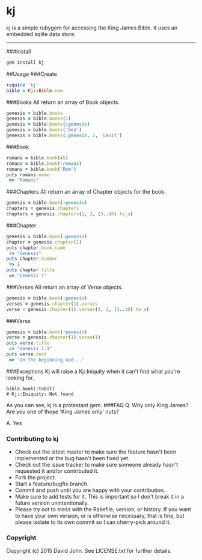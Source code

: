 # kj
kj is a simple rubygem for accessing the King James Bible.  It uses an embedded sqlite data store.

___
###Install
```ruby
gem install kj
```
##Usage
###Create
```ruby
require 'kj'
bible = Kj::Bible.new
```
###Books
All return an array of Book objects.
```ruby
genesis = bible.books 
genesis = bible.books(1) 
genesis = bible.books(:genesis)
genesis = bible.books('Gen')
genesis = bible.books(:genesis, 2, 'Levit')
```
###Book
```ruby
romans = bible.book(45)
romans = bible.book(:romans)
romans = bible.book('Rom')
puts romans.name
 => "Romans" 
```
###Chapters
All return an array of Chapter objects for the book.
```ruby
genesis = bible.book(:genesis)
chapters = genesis.chapters 
chapters = genesis.chapters(1, 2, (3..10).to_a)
```
###Chapter
```ruby
genesis = bible.book(:genesis)
chapter = genesis.chapter(1)
puts chapter.book_name
 => "Genesis" 
puts chapter.number
 => 1
puts chapter.title
 => "Genesis 1"
```
###Verses
All return an array of Verse objects.
```ruby
genesis = bible.book(:genesis)
verses = genesis.chapter(1).verses
verse = genesis.chapter(1).verses(1, 2, (3..10).to_a)
```
###Verse
```ruby
genesis = bible.book(:genesis)
verse = genesis.chapter(1).verse(1)
puts verse.title
 => "Genesis 1:1" 
puts verse.text
 => "In the beginning God..."
```
###Exceptions
Kj will raise a Kj::Iniquity when it can't find what you're looking for.  
```
bible.book(:tobit)
# Kj::Iniquity: Not found
```
As you can see, kj is a protestant gem.
###FAQ
Q. Why only King James?  Are you one of those 'King James only' nuts?

A. Yes 

### Contributing to kj
 
* Check out the latest master to make sure the feature hasn't been implemented or the bug hasn't been fixed yet.
* Check out the issue tracker to make sure someone already hasn't requested it and/or contributed it.
* Fork the project.
* Start a feature/bugfix branch.
* Commit and push until you are happy with your contribution.
* Make sure to add tests for it. This is important so I don't break it in a future version unintentionally.
* Please try not to mess with the Rakefile, version, or history. If you want to have your own version, or is otherwise necessary, that is fine, but please isolate to its own commit so I can cherry-pick around it.

### Copyright

Copyright (c) 2015 David John. See LICENSE.txt for
further details.

